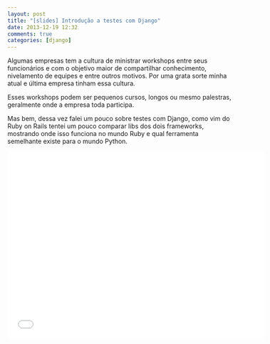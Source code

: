 ```yaml
---
layout: post
title: "[slides] Introdução a testes com Django"
date: 2013-12-19 12:32
comments: true
categories: [django]
---
```

<!--more-->

Algumas empresas tem a cultura de ministrar workshops entre seus funcionários e com o objetivo maior de compartilhar conhecimento, nivelamento de equipes e entre outros motivos. Por uma grata sorte minha atual e última empresa
tinham essa cultura.


Esses workshops podem ser pequenos cursos, longos ou mesmo palestras, geralmente onde a empresa toda participa.


Mas bem, dessa vez falei um pouco sobre testes com Django, como vim do Ruby on Rails tentei um pouco comparar libs dos dois frameworks, mostrando onde isso funciona no mundo Ruby e qual ferramenta semelhante existe para
o mundo Python.


<iframe src="//slid.es/igorleroy/introducao-a-testes-com-django/embed?style=light" style="margin: 0 auto; display: block;" width="576" height="420" scrolling="no" frameborder="0" webkitallowfullscreen mozallowfullscreen allowfullscreen></iframe>
